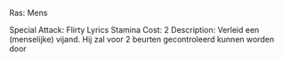 Ras: Mens

Special Attack: Flirty Lyrics
	Stamina Cost: 2
	Description: Verleid een (menselijke) vijand. Hij zal voor 2 beurten gecontroleerd kunnen worden door 
